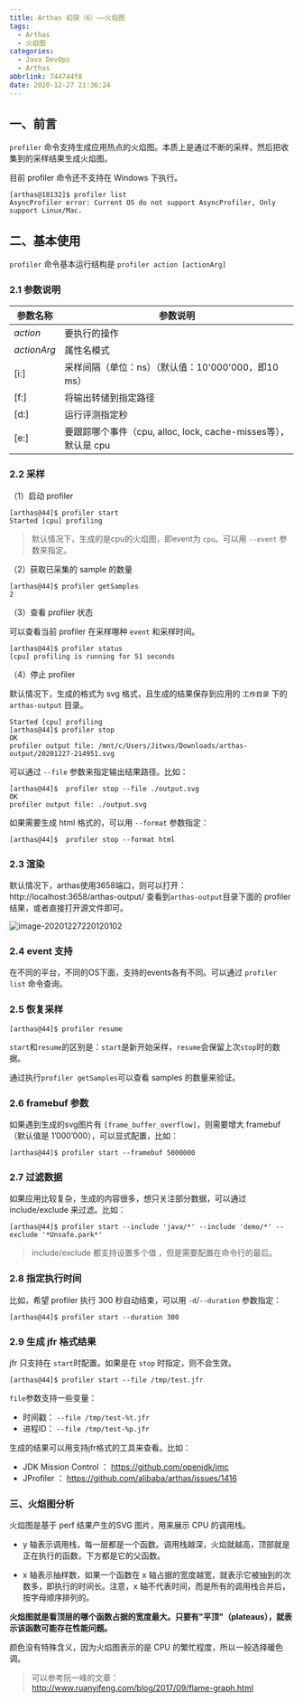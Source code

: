 ```yaml
---
title: Arthas 初探（6）——火焰图
tags:
  - Arthas
  - 火焰图
categories:
  - Java DevOps
  - Arthas
abbrlink: 744744f8
date: 2020-12-27 21:36:24
---
```


## 一、前言

`profiler` 命令支持生成应用热点的火焰图。本质上是通过不断的采样，然后把收集到的采样结果生成火焰图。

目前 profiler 命令还不支持在 Windows 下执行。

```shell
[arthas@18132]$ profiler list
AsyncProfiler error: Current OS do not support AsyncProfiler, Only support Linux/Mac.
```

## 二、基本使用

`profiler` 命令基本运行结构是 `profiler action [actionArg]`

### 2.1 参数说明

| 参数名称    | 参数说明                                                     |
| ----------- | ------------------------------------------------------------ |
| *action*    | 要执行的操作                                                 |
| *actionArg* | 属性名模式                                                   |
| [i:]        | 采样间隔（单位：ns）（默认值：10'000'000，即10 ms）          |
| [f:]        | 将输出转储到指定路径                                         |
| [d:]        | 运行评测指定秒                                               |
| [e:]        | 要跟踪哪个事件（cpu, alloc, lock, cache-misses等），默认是 cpu |

### 2.2 采样

（1）启动 profiler

```shell
[arthas@44]$ profiler start
Started [cpu] profiling
```

> 默认情况下，生成的是cpu的火焰图，即event为 `cpu`。可以用 `--event` 参数来指定。

（2）获取已采集的 sample 的数量

```shell
[arthas@44]$ profiler getSamples
2
```

（3）查看 profiler 状态

可以查看当前 profiler 在采样哪种 `event` 和采样时间。

```shell
[arthas@44]$ profiler status
[cpu] profiling is running for 51 seconds
```

（4）停止 profiler

默认情况下，生成的格式为 svg 格式，且生成的结果保存到应用的 `工作目录` 下的 `arthas-output` 目录。

```shell
Started [cpu] profiling
[arthas@44]$ profiler stop
OK
profiler output file: /mnt/c/Users/Jitwxs/Downloads/arthas-output/20201227-214951.svg
```

可以通过 `--file` 参数来指定输出结果路径。比如：

```shell
[arthas@44]$  profiler stop --file ./output.svg
OK
profiler output file: ./output.svg
```

如果需要生成 html 格式的，可以用 `--format` 参数指定：

```shell
[arthas@44]$  profiler stop --format html
```

### 2.3 渲染

默认情况下，arthas使用3658端口，则可以打开： http://localhost:3658/arthas-output/ 查看到`arthas-output`目录下面的 profiler 结果，或者直接打开源文件即可。

![image-20201227220120102](https://cdn.jsdelivr.net/gh/jitwxs/cdn/blog/posts/202012/20201227220120102.png)

### 2.4 event 支持

在不同的平台，不同的OS下面，支持的events各有不同。可以通过 `profiler list` 命令查询。

### 2.5 恢复采样

```shell
[arthas@44]$ profiler resume
```

`start`和`resume`的区别是：`start`是新开始采样，`resume`会保留上次`stop`时的数据。

通过执行`profiler getSamples`可以查看 samples 的数量来验证。

### 2.6 framebuf 参数

如果遇到生成的svg图片有 `[frame_buffer_overflow]`，则需要增大 framebuf（默认值是 1’000’000），可以显式配置，比如：

```shell
[arthas@44]$ profiler start --framebuf 5000000
```

### 2.7 过滤数据

如果应用比较复杂，生成的内容很多，想只关注部分数据，可以通过 include/exclude 来过滤。比如：

```shell
[arthas@44]$ profiler start --include 'java/*' --include 'demo/*' --exclude '*Unsafe.park*'
```

> include/exclude 都支持设置多个值 ，但是需要配置在命令行的最后。

### 2.8 指定执行时间

比如，希望 profiler 执行 300 秒自动结束，可以用 `-d`/`--duration` 参数指定：

```shell
[arthas@44]$ profiler start --duration 300
```

### 2.9 生成 jfr 格式结果

jfr 只支持在 `start`时配置。如果是在 `stop` 时指定，则不会生效。

```shell
[arthas@44]$ profiler start --file /tmp/test.jfr
```

`file`参数支持一些变量：

- 时间戳： `--file /tmp/test-%t.jfr`
- 进程ID： `--file /tmp/test-%p.jfr`

生成的结果可以用支持jfr格式的工具来查看。比如：

- JDK Mission Control ： https://github.com/openjdk/jmc
- JProfiler ： https://github.com/alibaba/arthas/issues/1416

### 三、火焰图分析

火焰图是基于 perf 结果产生的SVG 图片，用来展示 CPU 的调用栈。

- y 轴表示调用栈，每一层都是一个函数。调用栈越深，火焰就越高，顶部就是正在执行的函数，下方都是它的父函数。

- x 轴表示抽样数，如果一个函数在 x 轴占据的宽度越宽，就表示它被抽到的次数多，即执行的时间长。注意，x 轴不代表时间，而是所有的调用栈合并后，按字母顺序排列的。

**火焰图就是看顶层的哪个函数占据的宽度最大。只要有"平顶"（plateaus），就表示该函数可能存在性能问题。**

颜色没有特殊含义，因为火焰图表示的是 CPU 的繁忙程度，所以一般选择暖色调。

> 可以参考阮一峰的文章：http://www.ruanyifeng.com/blog/2017/09/flame-graph.html
